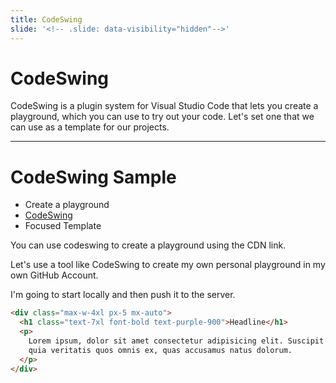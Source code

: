 ```yaml
---
title: CodeSwing
slide: '<!-- .slide: data-visibility="hidden"-->'
---
```


<!-- .slide: data-state="layout-title" class="bg-dark"-->

# CodeSwing

> >

CodeSwing is a plugin system for Visual Studio Code that lets you create a playground, which you can use to try out your code. Let's set one that we can use as a template for our projects.

---

# CodeSwing Sample

- Create a playground
- [CodeSwing](https://marketplace.visualstudio.com/items?itemName=codespaces-Contrib.codeswing)
- Focused Template

> >

You can use codeswing to create a playground using the CDN link.

Let's use a tool like CodeSwing to create my own personal playground in my own GitHub Account.

I'm going to start locally and then push it to the server.

```html
<div class="max-w-4xl px-5 mx-auto">
  <h1 class="text-7xl font-bold text-purple-900">Headline</h1>
  <p>
    Lorem ipsum, dolor sit amet consectetur adipisicing elit. Suscipit at rem numquam. Culpa sit possimus suscipit in debitis consectetur minima eum
    quia veritatis quos omnis ex, quas accusamus natus dolorum.
  </p>
</div>
```
